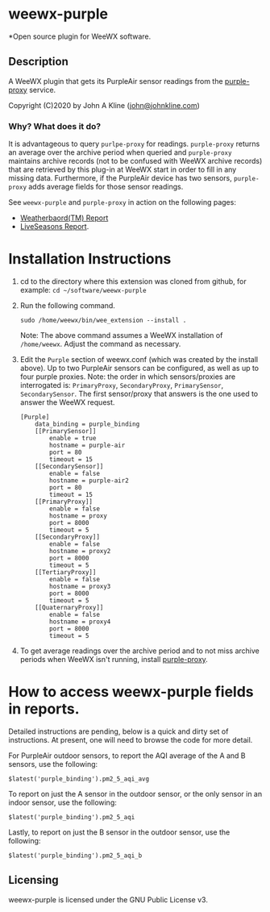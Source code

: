 # weewx-purple
*Open source plugin for WeeWX software.

## Description

A WeeWX plugin that gets its PurpleAir sensor readings from the
[purple-proxy](https://github.com/chaunceygardiner/weewx-purple) service.

Copyright (C)2020 by John A Kline (john@johnkline.com)

### Why?  What does it do?

It is advantageous to query `purlpe-proxy` for readings.  `purple-proxy`
returns an average over the archive period when queried and `purple-proxy`
maintains archive records (not to be confused with WeeWX archive records)
that are retrieved by this plug-in at WeeWX start in order to fill in any
missing data.  Furthermore, if the PurpleAir device has two sensors,
`purple-proxy` adds average fields for those sensor readings.

See `weewx-purple` and `purple-proxy` in action on the following pages:
* [Weatherbaord(TM) Report](https://www.paloaltoweather.com/weatherboard/)
* [LiveSeasons Report](https://www.paloaltoweather.com/index.html).

# Installation Instructions

1. cd to the directory where this extension was cloned from github, for example:
   `cd ~/software/weewx-purple`

1. Run the following command.

   `sudo /home/weewx/bin/wee_extension --install .`

    Note: The above command assumes a WeeWX installation of `/home/weewx`.
      Adjust the command as necessary.

1. Edit the `Purple` section of weewx.conf (which was created by the install
   above).  Up to two PurpleAir sensors can be configured, as well as up to four
   purple proxies.  Note: the order in which sensors/proxies are interrogated
   is: `PrimaryProxy`, `SecondaryProxy`, `PrimarySensor`, `SecondarySensor`.
   The first sensor/proxy that answers is the one used to answer the WeeWX
   request.

   ```
   [Purple]
       data_binding = purple_binding
       [[PrimarySensor]]
           enable = true
           hostname = purple-air
           port = 80
           timeout = 15
       [[SecondarySensor]]
           enable = false
           hostname = purple-air2
           port = 80
           timeout = 15
       [[PrimaryProxy]]
           enable = false
           hostname = proxy
           port = 8000
           timeout = 5
       [[SecondaryProxy]]
           enable = false
           hostname = proxy2
           port = 8000
           timeout = 5
       [[TertiaryProxy]]
           enable = false
           hostname = proxy3
           port = 8000
           timeout = 5
       [[QuaternaryProxy]]
           enable = false
           hostname = proxy4
           port = 8000
           timeout = 5
   ```

1. To get average readings over the archive period and to not miss archive
   periods when WeeWX isn't running, install
   [purple-proxy](https://github.com/chaunceygardiner/purple-proxy).

# How to access weewx-purple fields in reports.

Detailed instructions are pending, below is a quick and dirty set of instructions.
At present, one will need to browse the code for more detail.

For PurpleAir outdoor sensors, to report the AQI average of the A and B sensors,
use the following:

```
$latest('purple_binding').pm2_5_aqi_avg
```

To report on just the A sensor in the outdoor sensor, or the only sensor in an
indoor sensor, use the following:

```
$latest('purple_binding').pm2_5_aqi
```

Lastly, to report on just the B sensor in the outdoor sensor, use the following:

```
$latest('purple_binding').pm2_5_aqi_b
```

## Licensing

weewx-purple is licensed under the GNU Public License v3.
